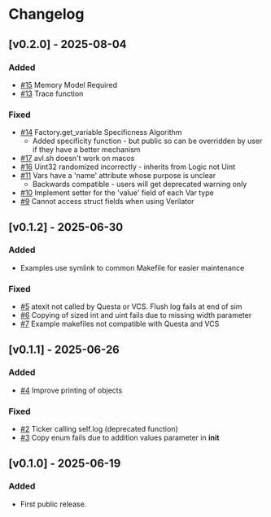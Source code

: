 # Changelog

## [v0.2.0] - 2025-08-04

### Added
- [#15](https://github.com/projectapheleia/avl/issues/13) Memory Model Required
- [#13](https://github.com/projectapheleia/avl/issues/13) Trace function

### Fixed
- [#14](https://github.com/projectapheleia/avl/issues/14) Factory.get_variable Specificness Algorithm
    - Added specificity function - but public so can be overridden by user if they have a better mechanism
- [#17](https://github.com/projectapheleia/avl/issues/17) avl.sh doesn't work on macos
- [#16](https://github.com/projectapheleia/avl/issues/16) Uint32 randomized incorrectly - inherits from Logic not Uint
- [#11](https://github.com/projectapheleia/avl/issues/11) Vars have a 'name' attribute whose purpose is unclear
    - Backwards compatible - users will get deprecated warning only
- [#10](https://github.com/projectapheleia/avl/issues/10) Implement setter for the 'value' field of each Var type
- [#9](https://github.com/projectapheleia/avl/issues/9) Cannot access struct fields when using Verilator

## [v0.1.2] - 2025-06-30

### Added
- Examples use symlink to common Makefile for easier maintenance

### Fixed
- [#5](https://github.com/projectapheleia/avl/issues/5) atexit not called by Questa or VCS. Flush log fails at end of sim
- [#6](https://github.com/projectapheleia/avl/issues/6) Copying of sized int and uint fails due to missing width parameter
- [#7](https://github.com/projectapheleia/avl/issues/7) Example makefiles not compatible with Questa and VCS

## [v0.1.1] - 2025-06-26

### Added
- [#4](https://github.com/projectapheleia/avl/issues/4) Improve printing of objects

### Fixed
- [#2](https://github.com/projectapheleia/avl/issues/2) Ticker calling self.log (deprecated function)
- [#3](https://github.com/projectapheleia/avl/issues/3) Copy enum fails due to addition values parameter in __init__

## [v0.1.0] - 2025-06-19

### Added
- First public release.
